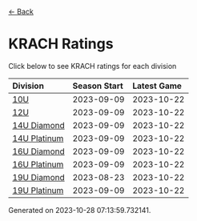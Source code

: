 [<- Back](../readme.md)
# KRACH Ratings
Click below to see KRACH ratings for each division

| Division | Season Start | Latest Game |
| :-- | :-- | :-- |
| [10U](10U-ratings.md) | 2023-09-09 | 2023-10-22 |
| [12U](12U-ratings.md) | 2023-09-09 | 2023-10-22 |
| [14U Diamond](14U-Diamond-ratings.md) | 2023-09-09 | 2023-10-22 |
| [14U Platinum](14U-Platinum-ratings.md) | 2023-09-09 | 2023-10-22 |
| [16U Diamond](16U-Diamond-ratings.md) | 2023-09-09 | 2023-10-22 |
| [16U Platinum](16U-Platinum-ratings.md) | 2023-09-09 | 2023-10-22 |
| [19U Diamond](19U-Diamond-ratings.md) | 2023-08-23 | 2023-10-22 |
| [19U Platinum](19U-Platinum-ratings.md) | 2023-09-09 | 2023-10-22 |

Generated on 2023-10-28 07:13:59.732141.
